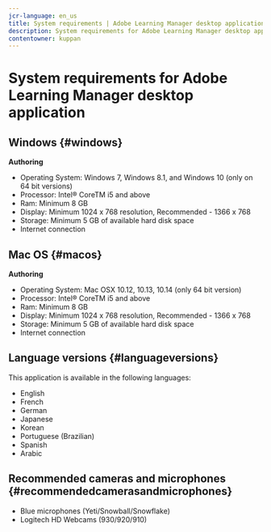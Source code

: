 ```yaml
---
jcr-language: en_us
title: System requirements | Adobe Learning Manager desktop application
description: System requirements for Adobe Learning Manager desktop application
contentowner: kuppan
---
```



# System requirements for Adobe Learning Manager desktop application

## Windows {#windows}

**Authoring**

* Operating System: Windows 7, Windows 8.1, and Windows 10 (only on 64 bit versions)
* Processor: Intel&reg; CoreTM i5 and above
* Ram: Minimum 8 GB
* Display: Minimum 1024 x 768 resolution, Recommended - 1366 x 768
* Storage: Minimum 5 GB of available hard disk space
* Internet connection 

## Mac OS {#macos}

**Authoring**

* Operating System: Mac OSX 10.12, 10.13, 10.14 (only 64 bit version)
* Processor: Intel&reg; CoreTM i5 and above
* Ram: Minimum 8 GB
* Display: Minimum 1024 x 768 resolution, Recommended - 1366 x 768
* Storage: Minimum 5 GB of available hard disk space
* Internet connection 

## Language versions {#languageversions}

This application is available in the following languages:

* English
* French
* German
* Japanese
* Korean
* Portuguese (Brazilian)
* Spanish
* Arabic

## Recommended cameras and microphones {#recommendedcamerasandmicrophones}

* Blue microphones (Yeti/Snowball/Snowflake)
* Logitech HD Webcams (930/920/910)
